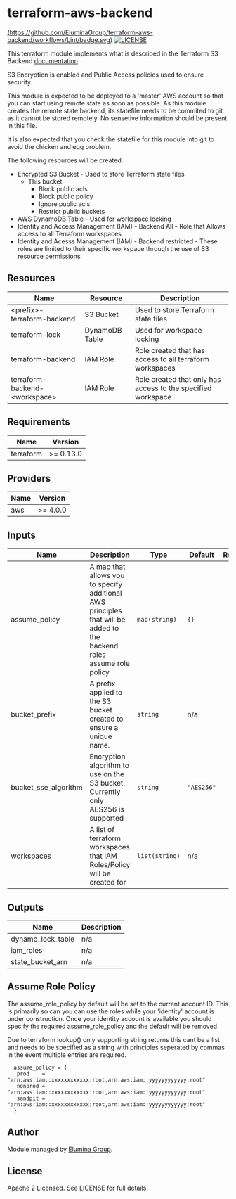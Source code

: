 # terraform-aws-backend

[(https://github.com/EluminaGroup/terraform-aws-backend/workflows/Lint/badge.svg)](https://github.com/EluminaGroup/terraform-aws-backend/actions)
[![LICENSE](https://img.shields.io/github/license/EluminaGroup/terraform-aws-backend)](https://github.com/EluminaGroup/terraform-aws-backend/blob/master/LICENSE)

This terraform module implements what is described in the Terraform S3 Backend [documentation](https://www.terraform.io/docs/backends/types/s3.html).

S3 Encryption is enabled and Public Access policies used to ensure security.

This module is expected to be deployed to a 'master' AWS account so that you can start using remote state as soon as possible. As this module creates the remote state backend, its statefile needs to be commited to git as it cannot be stored remotely. No sensetive information should be present in this file.

It is also expected that you check the statefile for this module into git to avoid the chicken and egg problem.

The following resources will be created:
 - Encrypted S3 Bucket - Used to store Terraform state files
   - This bucket
      -  Block public acls
      -  Block public policy
      -  Ignore public acls
      -  Restrict public buckets
- AWS DynamoDB Table - Used for workspace locking
- Identity and Access Management (IAM) - Backend All -  Role that Allows access to all Terraform workspaces
- Identity and Acesss Management (IAM) - Backend restricted - These roles are limited to their specific workspace through the use of S3 resource permissions


## Resources
|Name | Resource | Description |
|-----|----------|-------------|
| \<prefix>-terraform-backend | S3 Bucket | Used to store Terraform state files |
| terraform-lock | DynamoDB Table | Used for workspace locking |
| terraform-backend | IAM Role | Role created that has access to all terraform workspaces |
| terraform-backend-\<workspace> | IAM Role | Role created that only has access to the specified workspace |

<!--- BEGIN_TF_DOCS --->

## Requirements

| Name | Version    |
|------|------------|
| terraform | \>= 0.13.0 |

## Providers

| Name | Version   |
|------|-----------|
| aws | \>= 4.0.0 |

## Inputs

| Name | Description | Type | Default | Required |
|------|-------------|------|---------|:--------:|
| assume\_policy | A map that allows you to specify additional AWS principles that will be added to the backend roles assume role policy | `map(string)` | `{}` | no |
| bucket\_prefix | A prefix applied to the S3 bucket created to ensure a unique name. | `string` | n/a | yes |
| bucket\_sse\_algorithm | Encryption algorithm to use on the S3 bucket. Currently only AES256 is supported | `string` | `"AES256"` | no |
| workspaces | A list of terraform workspaces that IAM Roles/Policy will be created for | `list(string)` | n/a | yes |

## Outputs

| Name | Description |
|------|-------------|
| dynamo\_lock\_table | n/a |
| iam\_roles | n/a |
| state\_bucket\_arn | n/a |

<!--- END_TF_DOCS --->

## Assume Role Policy
The assume_role_policy by default will be set to the current account ID. This is primarily so can you can use the roles while your 'identity' account is under construction. Once your identity account is available you should specify the required assume_role_policy and the default will be removed.

Due to terraform lookup() only supporting string returns this cant be a list and needs to be specified as a string with principles seperated by commas in the event multiple entries are required.

```
  assume_policy = {
   prod    = "arn:aws:iam::xxxxxxxxxxxx:root,arn:aws:iam::yyyyyyyyyyyy:root"
   nonprod = "arn:aws:iam::xxxxxxxxxxxx:root,arn:aws:iam::yyyyyyyyyyyy:root"
   sandpit = "arn:aws:iam::xxxxxxxxxxxx:root,arn:aws:iam::yyyyyyyyyyyy:root"
  }
```

## Author
Module managed by [Elumina Group](https://github.com/EluminaGroup).

## License
Apache 2 Licensed. See [LICENSE](https://github.com/EluminaGroup/terraform-aws-backend/blob/master/LICENSE) for full details.
